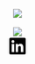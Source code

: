 
<p align="center">
  <a href="https://git.io/typing-svg">
    <img src="https://readme-typing-svg.demolab.com?font=Roboto+2&weight=500&size=25&duration=1&pause=100000&color=034078&background=FFFFFF00&center=true&repeat=false&random=false&width=435&lines=Diyo+Anggara+">
  </a>
</p>

<div align="center">
  <img src="https://readme-typing-svg.demolab.com?font=Roboto&weight=600&size=25&pause=1000&color=034078&background=FFFFFF00&center=true&repeat=true&random=false&width=435&lines=Front-end+Web+And+App+Developer;Interested+in+UI%2FUX+Design;May+The+Force+Be+With+You">
</div>

<div align="center">
  <a href="https://linkedin.com/in/diyo-anggara-pradipa-putra">
    <img src="https://github.com/vergiLgood1/vergiLgood1/blob/main/linkedin.svg" alt="Deskripsi" width="30" height="30" style="fill: #034078;">
  </a>
</div>

